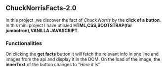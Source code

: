 ## ChuckNorrisFacts-2.0
  In this project ,we discover the fact of *Chuck Norris* by the **click of a button**.
  In this mini project I have utlisied **HTML,CSS,BOOTSTRAP(for jumbotron),VANILLA JAVASCRIPT**.
 ### Functionalities
 On clicking the **get facts** button it will fetch the relevant info in one line and images from the api and display it in the DOM.
 On the load of the image, the **innerText** of the button changes to "*Here it is*"
  
